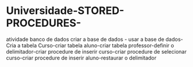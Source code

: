 # Universidade-STORED-PROCEDURES-
atividade banco de dados 
criar a base de dados - 
usar a base de dados- Cria a tabela Curso-criar tabela aluno-criar tabela professor-definir o delimitador-criar procedure de inserir curso-criar procedure de selecionar curso-criar procedure de inserir aluno-restaurar o delimitador
